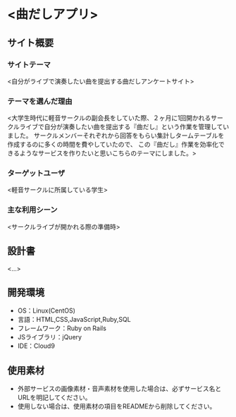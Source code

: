 # <曲だしアプリ>

## サイト概要
### サイトテーマ
<自分がライブで演奏したい曲を提出する曲だしアンケートサイト>

### テーマを選んだ理由
<大学生時代に軽音サークルの副会長をしていた際、２ヶ月に1回開かれるサークルライブで自分が演奏したい曲を提出する『曲だし』という作業を管理していました。
サークルメンバーそれぞれから回答をもらい集計しタームテーブルを作成するのに多くの時間を費やしていたので、
この『曲だし』作業を効率化できるようなサービスを作りたいと思いこちらのテーマにしました。>

### ターゲットユーザ
<軽音サークルに所属している学生>

### 主な利用シーン
<サークルライブが開かれる際の準備時>

## 設計書
<...>

## 開発環境
- OS：Linux(CentOS)
- 言語：HTML,CSS,JavaScript,Ruby,SQL
- フレームワーク：Ruby on Rails
- JSライブラリ：jQuery
- IDE：Cloud9

## 使用素材
- 外部サービスの画像素材・音声素材を使用した場合は、必ずサービス名とURLを明記してください。
- 使用しない場合は、使用素材の項目をREADMEから削除してください。